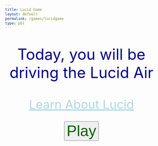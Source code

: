 ```yaml
---
title: Lucid Game
layout: default 
permalink: /games/lucidgame
type: pbl
---
```


<p style="text-align: center; font-size: 50px; color: darkblue;">Today, you will be driving the Lucid Air</p>
<div style="text-align:center;">
  <a style="font-size: 40px; color: lightblue; display:inline-block; width:100%;" href="{{site.baseurl}}/lucidinfo">Learn About Lucid</a>
</div>
<br>
<div style="text-align:center;">

<button style="text-align: center; font-size: 50px; color: darkgreen;" id="playButton">Play</button>

<div id="gridContainer" style="display: none;">
  <div class="grid-cell"></div>
  <div class="grid-cell"></div>
  <div id="parkHere" style="color: white;" class="grid-cell">Park Here</div>
  <div class="grid-cell"></div>
  <div class="grid-cell"></div>
  <div class="grid-cell"></div>
  <div class="grid-cell"></div>
  <div class="grid-cell"></div>
  <div class="grid-cell"></div>
</div>
<img id="draggableImage" src="https://firestorm0986.github.io/frontend-proj/images/lucidcar.webp" draggable="true" style="display: none;">
<div id="question" style="display: none;">
  <p style="text-align: center; font-size: 30px; color: darkblue;">How long will it take to charge the Lucid Air?</p>
  <textarea style="width: 200px; height: 50px; margin: 0 auto;"></textarea>
  <br>
  <button id="submitButton" style="text-align: center; font-size: 40px; color: darkblue; display: none;">Submit</button>
</div>

<style>
  #gridContainer {
    display: grid;
    grid-template-columns: repeat(3, 1fr);
    grid-template-rows: repeat(3, 1fr);
    width: 666px;
    height: 666px;
    background-color: black;
    margin: 0 auto;
  }

  .grid-cell {
    border: 1px solid white;
    width: 222px;
    height: 222px;
  }

  #draggableImage {
    width: 200px;
    height: 200px;
    margin: 0 auto;
  }
</style>

<script>
  const playButton = document.getElementById("playButton");
  const gridContainer = document.getElementById("gridContainer");
  const draggableImage = document.getElementById("draggableImage");
  const question = document.getElementById("question");
  const parkHere = document.getElementById("parkHere");

  playButton.addEventListener("click", function() {
    gridContainer.style.display = "grid";
    draggableImage.style.display = "block";
  });

  draggableImage.addEventListener("dragstart", function(event) {
    event.dataTransfer.setData("text", event.target.id);
  });

  parkHere.addEventListener("dragover", function(event) {
    event.preventDefault();
  });
parkHere.addEventListener("drop", function(event) {
  event.preventDefault();
  const data = event.dataTransfer.getData("text");
  event.target.appendChild(document.getElementById(data));
  question.style.display = "block";
  const percentage_list = [
    {"P00": "588"},
    {"P10": "529"},
    {"P20": "471"},
    {"P30": "412"},
    {"P40": "353"},
    {"P50": "294"},
    {"P60": "235"},
    {"P70": "176"},
    {"P80": "118"},
    {"P90": "59"}
  ];
  const randomIndex = Math.floor(Math.random() * percentage_list.length);
  const randomKey = Object.keys(percentage_list[randomIndex])[0];
  let randomPercentage;
  if (randomKey === "P00") {
    randomPercentage = "0";
  } else if (randomKey === "P10") {
    randomPercentage = "10";
  } else if (randomKey === "P20") {
    randomPercentage = "20";
  } else if (randomKey === "P30") {
    randomPercentage = "30";
  } else if (randomKey === "P40") {
    randomPercentage = "40";
  } else if (randomKey === "P50") {
    randomPercentage = "50";
  } else if (randomKey === "P60") {
    randomPercentage = "60";
  } else if (randomKey === "P70") {
    randomPercentage = "70";
  } else if (randomKey === "P80") {
    randomPercentage = "80";
  } else if (randomKey === "P90") {
    randomPercentage = "90";
  }
  const message = document.createElement("p");
  message.textContent = "The car is at " + randomPercentage + "%";
  question.insertBefore(message, question.firstChild);
  });

  const submitButton = document.getElementById("submitButton");
    submitButton.style.display = "block";

</script>
</div>

